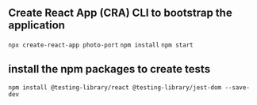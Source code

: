 ## Create React App (CRA) CLI to bootstrap the application
`npx create-react-app photo-port`
`npm install`
`npm start`

## install the npm packages to create tests
`npm install @testing-library/react @testing-library/jest-dom --save-dev`